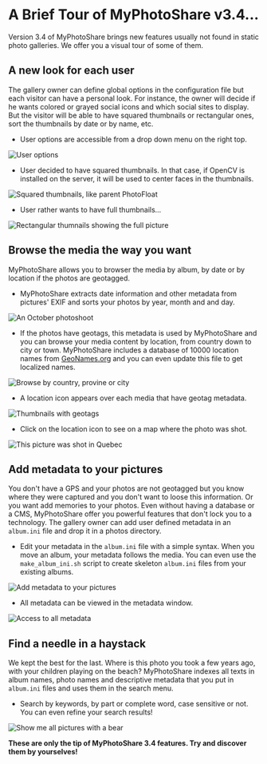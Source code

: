 # A Brief Tour of MyPhotoShare v3.4...

Version 3.4 of MyPhotoShare brings new features usually not found in static photo galleries. We offer you a visual tour of some of them.

## A new look for each user

The gallery owner can define global options in the configuration file but each visitor can have a personal look. For instance, the owner will decide if he wants colored or grayed social icons and which social sites to display. But the visitor will be able to have squared thumbnails or rectangular ones, sort the thumbnails by date or by name, etc.

* User options are accessible from a drop down menu on the right top.

![User options](img/myphotoshare-3.4-user-options.png)

* User decided to have squared thumbnails. In that case, if OpenCV is installed on the server, it will be used to center faces in the thumbnails.

![Squared thumbnails, like parent PhotoFloat](img/myphotoshare-3.4-user-options-squared-thumbnails-fr.png)

* User rather wants to have full thumbnails...

![Rectangular thumnails showing the full picture](img/myphotoshare-3.4-user-options-rectangle-thumbnails-fr.png)


## Browse the media the way you want

MyPhotoShare allows you to browser the media by album, by date or by location if the photos are geotagged.

* MyPhotoShare extracts date information and other metadata from pictures' EXIF and sorts your photos by year, month and and day.

![An October photoshoot](img/myphotoshare-3.4-browse-by-date-fr.png)

* If the photos have geotags, this metadata is used by MyPhotoShare and you can browse your media content by location, from country down to city or town. MyPhotoShare includes a database of 10000 location names from [GeoNames.org](https://www.geonames.org/) and you can even update this file to get localized names.

![Browse by country, provine or city](img/myphotoshare-3.4-browse-by-location-fr.png)

* A location icon appears over each media that have geotag metadata.

![Thumbnails with geotags](img/myphotoshare-3.4-geotags-fr.png)

* Click on the location icon to see on a map where the photo was shot.

![This picture was shot in Quebec](img/myphotoshare-3.4-show-location-osm.png)


## Add metadata to your pictures

You don't have a GPS and your photos are not geotagged but you know where they were captured and you don't want to loose this information. Or you want add memories to your photos. Even without having a database or a CMS, MyPhotoShare offer you powerful features that don't lock you to a technology. The gallery owner can add user defined metadata in an `album.ini` file and drop it in a photos directory.

* Edit your metadata in the `album.ini` file with a simple syntax. When you move an album, your metadata follows the media. You can even use the `make_album_ini.sh` script to create skeleton `album.ini` files from your existing albums.

![Add metadata to your pictures](img/myphotoshare-3.4-album-ini-fr.png)

* All metadata can be viewed in the metadata window.

![Access to all metadata](img/myphotoshare-3.4-metadata-fr.png)


## Find a needle in a haystack

We kept the best for the last. Where is this photo you took a few years ago, with your children playing on the beach? MyPhotoShare indexes all texts in album names, photo names and descriptive metadata that you put in `album.ini` files and uses them in the search menu.

* Search by keywords, by part or complete word, case sensitive or not. You can even refine your search results!

![Show me all pictures with a bear](img/myphotoshare-3.4-search-ours-fr.png)


**These are only the tip of MyPhotoShare 3.4 features. Try and discover them by yourselves!**